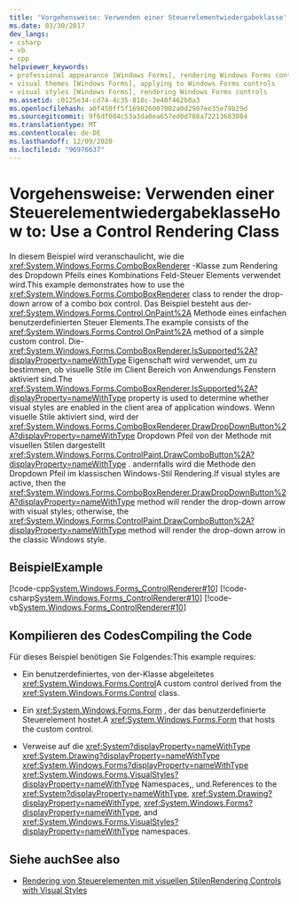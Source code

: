```yaml
---
title: 'Vorgehensweise: Verwenden einer Steuerelementwiedergabeklasse'
ms.date: 03/30/2017
dev_langs:
- csharp
- vb
- cpp
helpviewer_keywords:
- professional appearance [Windows Forms], rendering Windows Forms controls
- visual themes [Windows Forms], applying to Windows Forms controls
- visual styles [Windows Forms], rendering Windows Forms controls
ms.assetid: c0125e34-cd74-4c35-818c-3e40f462b0a3
ms.openlocfilehash: a0f450ff5f169026007002a0d2907ee35e79b29d
ms.sourcegitcommit: 9f6df084c53a3da0ea657ed0d708a72213683084
ms.translationtype: MT
ms.contentlocale: de-DE
ms.lasthandoff: 12/09/2020
ms.locfileid: "96976637"
---
```

# <a name="how-to-use-a-control-rendering-class"></a><span data-ttu-id="c670b-102">Vorgehensweise: Verwenden einer Steuerelementwiedergabeklasse</span><span class="sxs-lookup"><span data-stu-id="c670b-102">How to: Use a Control Rendering Class</span></span>
<span data-ttu-id="c670b-103">In diesem Beispiel wird veranschaulicht, wie die <xref:System.Windows.Forms.ComboBoxRenderer> -Klasse zum Rendering des Dropdown Pfeils eines Kombinations Feld-Steuer Elements verwendet wird.</span><span class="sxs-lookup"><span data-stu-id="c670b-103">This example demonstrates how to use the <xref:System.Windows.Forms.ComboBoxRenderer> class to render the drop-down arrow of a combo box control.</span></span> <span data-ttu-id="c670b-104">Das Beispiel besteht aus der- <xref:System.Windows.Forms.Control.OnPaint%2A> Methode eines einfachen benutzerdefinierten Steuer Elements.</span><span class="sxs-lookup"><span data-stu-id="c670b-104">The example consists of the <xref:System.Windows.Forms.Control.OnPaint%2A> method of a simple custom control.</span></span> <span data-ttu-id="c670b-105">Die- <xref:System.Windows.Forms.ComboBoxRenderer.IsSupported%2A?displayProperty=nameWithType> Eigenschaft wird verwendet, um zu bestimmen, ob visuelle Stile im Client Bereich von Anwendungs Fenstern aktiviert sind.</span><span class="sxs-lookup"><span data-stu-id="c670b-105">The <xref:System.Windows.Forms.ComboBoxRenderer.IsSupported%2A?displayProperty=nameWithType> property is used to determine whether visual styles are enabled in the client area of application windows.</span></span> <span data-ttu-id="c670b-106">Wenn visuelle Stile aktiviert sind, wird der <xref:System.Windows.Forms.ComboBoxRenderer.DrawDropDownButton%2A?displayProperty=nameWithType> Dropdown Pfeil von der Methode mit visuellen Stilen dargestellt <xref:System.Windows.Forms.ControlPaint.DrawComboButton%2A?displayProperty=nameWithType> . andernfalls wird die Methode den Dropdown Pfeil im klassischen Windows-Stil Rendering.</span><span class="sxs-lookup"><span data-stu-id="c670b-106">If visual styles are active, then the <xref:System.Windows.Forms.ComboBoxRenderer.DrawDropDownButton%2A?displayProperty=nameWithType> method will render the drop-down arrow with visual styles; otherwise, the <xref:System.Windows.Forms.ControlPaint.DrawComboButton%2A?displayProperty=nameWithType> method will render the drop-down arrow in the classic Windows style.</span></span>  
  
## <a name="example"></a><span data-ttu-id="c670b-107">Beispiel</span><span class="sxs-lookup"><span data-stu-id="c670b-107">Example</span></span>  
 [!code-cpp[System.Windows.Forms_ControlRenderer#10](~/samples/snippets/cpp/VS_Snippets_Winforms/System.Windows.Forms_ControlRenderer/cpp/form1.cpp#10)]
 [!code-csharp[System.Windows.Forms_ControlRenderer#10](~/samples/snippets/csharp/VS_Snippets_Winforms/System.Windows.Forms_ControlRenderer/CS/form1.cs#10)]
 [!code-vb[System.Windows.Forms_ControlRenderer#10](~/samples/snippets/visualbasic/VS_Snippets_Winforms/System.Windows.Forms_ControlRenderer/VB/form1.vb#10)]  
  
## <a name="compiling-the-code"></a><span data-ttu-id="c670b-108">Kompilieren des Codes</span><span class="sxs-lookup"><span data-stu-id="c670b-108">Compiling the Code</span></span>  
 <span data-ttu-id="c670b-109">Für dieses Beispiel benötigen Sie Folgendes:</span><span class="sxs-lookup"><span data-stu-id="c670b-109">This example requires:</span></span>  
  
- <span data-ttu-id="c670b-110">Ein benutzerdefiniertes, von der-Klasse abgeleitetes <xref:System.Windows.Forms.Control></span><span class="sxs-lookup"><span data-stu-id="c670b-110">A custom control derived from the <xref:System.Windows.Forms.Control> class.</span></span>  
  
- <span data-ttu-id="c670b-111">Ein <xref:System.Windows.Forms.Form> , der das benutzerdefinierte Steuerelement hostet.</span><span class="sxs-lookup"><span data-stu-id="c670b-111">A <xref:System.Windows.Forms.Form> that hosts the custom control.</span></span>  
  
- <span data-ttu-id="c670b-112">Verweise auf die <xref:System?displayProperty=nameWithType> <xref:System.Drawing?displayProperty=nameWithType> <xref:System.Windows.Forms?displayProperty=nameWithType> <xref:System.Windows.Forms.VisualStyles?displayProperty=nameWithType> Namespaces,, und.</span><span class="sxs-lookup"><span data-stu-id="c670b-112">References to the <xref:System?displayProperty=nameWithType>, <xref:System.Drawing?displayProperty=nameWithType>, <xref:System.Windows.Forms?displayProperty=nameWithType>, and <xref:System.Windows.Forms.VisualStyles?displayProperty=nameWithType> namespaces.</span></span>  
  
## <a name="see-also"></a><span data-ttu-id="c670b-113">Siehe auch</span><span class="sxs-lookup"><span data-stu-id="c670b-113">See also</span></span>

- [<span data-ttu-id="c670b-114">Rendering von Steuerelementen mit visuellen Stilen</span><span class="sxs-lookup"><span data-stu-id="c670b-114">Rendering Controls with Visual Styles</span></span>](rendering-controls-with-visual-styles.md)
